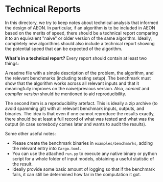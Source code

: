 # Technical Reports

In this directory, we try to keep notes about technical analysis that 
informed the design of AEON. In particular, if an algorithm is to be 
included in AEON based on the merits of speed, there should be a technical 
report comparing it to an equivalent "naive" or older version of the same 
algorithm. Ideally, completely new algorithms should also include a 
technical report showing the potential speed that can be expected of the 
algorithm. 

**What's in a technical report?** Every report should contain at least 
two things: 

A readme file with a simple description of the problem, the algorithm, and 
the relevant benchmarks (including testing setup). The benchmark must show 
that the algorithm works across all relevant inputs and that it meaningfully 
improves on the naive/previous version. Also, *commit* and *compiler 
version* should be mentioned to aid reproducibility.

The second item is a reproducibility artefact. This is ideally a zip 
archive (to avoid spamming git) with all relevant benchmark inputs, outputs,
and binaries. The idea is that even if one cannot reproduce the results 
exactly, there should be at least a full record of what was tested and what 
was the output (in case somebody comes later and wants to audit the results).

Some other useful notes:
 - Please create the benchmark binaries in `examples/benchmarks`, adding the 
   relevant entry into `Cargo.toml`.
 - You can use the attached `run.py` to execute any native binary or python 
   script for a whole folder of input models, obtaining a useful statistic 
   of the result.
 - Ideally provide some basic amount of logging so that if the benchmark 
   fails, it can still be determined how far in the computation it got. 